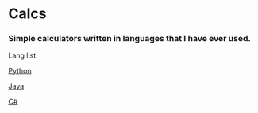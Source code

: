 # Calcs
### Simple calculators written in languages that I have ever used.
Lang list:

[Python](https://github.com/SuperFeda/calcs/blob/main/calc.py)

[Java](https://github.com/SuperFeda/calcs/blob/main/Calc.java)

[C#](https://github.com/SuperFeda/calcs/blob/main/Calculator.sc)
